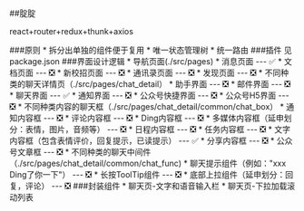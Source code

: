 ##腚腚

react+router+redux+thunk+axios

###原则
	* 拆分出单独的组件便于复用
	* 唯一状态管理树
	* 统一路由
###插件
	见 package.json
###界面设计逻辑
	* 导航页面(./src/pages)
		* 消息页面  --- :white_check_mark:
		* 文档页面  --- :negative_squared_cross_mark:
		* 新校招页面  --- :negative_squared_cross_mark:
		* 通讯录页面  --- :negative_squared_cross_mark:
		* 发现页面  --- :negative_squared_cross_mark:
	* 不同种类的聊天详情页（./src/pages/chat_detail）
		* 助手界面  --- :negative_squared_cross_mark:
		* 邮件界面  --- :negative_squared_cross_mark:
		* 聊天界面  --- :white_check_mark:
		* 通知界面  --- :negative_squared_cross_mark:
		* 公众号快捷界面  --- :negative_squared_cross_mark:
		* 公众号H5界面  --- :negative_squared_cross_mark:
	* 不同种类内容的聊天框（./src/pages/chat_detail/common/chat_box）
		* 通知内容框  --- :negative_squared_cross_mark:
		* 评论内容框  --- :negative_squared_cross_mark:
		* Ding内容框  --- :negative_squared_cross_mark:
		* 多媒体内容框（延申划分：表情，图片，音频等）  --- :negative_squared_cross_mark:
		* 日程内容框  --- :negative_squared_cross_mark:
		* 任务内容框  --- :negative_squared_cross_mark:
		* 文字内容框（包含表情评价，回复提示，已读提示）  --- :white_check_mark:
		* 分享内容框  --- :negative_squared_cross_mark:
		* 公众号文章框  --- :negative_squared_cross_mark:
	* 不同种类的聊天中间件（./src/pages/chat_detail/common/chat_func)
		* 聊天提示组件（例如："xxx Ding了你一下"）  --- :negative_squared_cross_mark:
		* 长按ToolTip组件  --- :negative_squared_cross_mark:
		* 底部上拉组件（延申划分：回复，评论）  --- :negative_squared_cross_mark:
###封装组件
	* 聊天页-文字和语音输入栏
	* 聊天页-下拉加载滚动列表